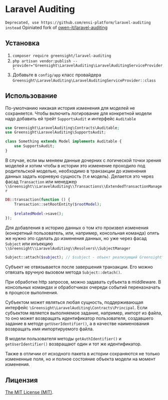 # Laravel Auditing

`Deprecated, use https://github.com/ensi-platform/laravel-auditing instead`
Opiniated fork of [owen-it/laravel-auditing](https://github.com/owen-it/laravel-auditing)

## Установка

1. `composer require greensight/laravel-auditing`
2. `php artisan vendor:publish --provider="Greensight\LaravelAuditing\LaravelAuditingServiceProvider"`
3. Добавьте в `config/app` класс провайдера `Greensight\LaravelAuditing\LaravelAuditingServiceProvider::class`

## Использование

По-умолчанию никакая история изменения для моделей не сохраняется.
Чтобы включить логирование для конкретной модели надо добавить ей трейт `SupportsAudit` и интерфейс `Auditable`

```php
use Greensight\LaravelAuditing\Contracts\Auditable;
use Greensight\LaravelAuditing\SupportsAudit;

class Something extends Model implements Auditable {
    use SupportsAudit;
}

```

В случае, если мы меняем данные дочерних с логической точки зрения моделей и хотим чтобы в истории это изменение проходило под родительской моделью, необходимо в транзакции до изменения данных задать корневую сущность (т.е модель).
Делается это через фасад `Transaction` или менеджер `\\Greensight\\LaravelAuditing\\Transactions\\ExtendedTransactionManager` 

```php
DB::transaction(function () {
    Transaction::setRootEntity($rootModel);
    
    $relatedModel->save();
});
```

Для добавления в историю данных о том кто произвел изменения (конкретный пользователь, или, например, консольная команда) опять же нужно это сделать до изменения данных, но уже через фасад `Subject` или инъекцию `\\Greensight\\LaravelAuditing\\Resolvers\\SubjectManager`

```php
Subject::attach($subject); // $subject - объект реализующий Greensight\LaravelAuditing\Contracts
```

Субъект не отвязывается после завершения транзакции. 
Его можно отвязать вручную вызовом метода `Subject::detach()`.

При обработке http запросов, можно задавать субъекта в middleware. В консольных командах и
обработчиках очереди событий переназначать в процессе выполнения.

Субъектом может являться любая сущность, поддерживающая интерфейс `\Greensight\LaravelAuditing\Contracts\Principal`.
Если субъектом является выполняемое задание, например, импорт из файла, то оно может возвращать идентификатор
пользователя, создавшего задание в методе `getUserIdentifier()`, а в качестве наименования возвращать имя
импортируемого файла.

В модели пользователя методы `getAuthIdentifier()` и `getUserIdentifier()` возвращают один и тот же идентификатор.

Также в отличии от исходного пакета в истории сохраняются не только измененные поля, но и полное состояние объекта модели на момент изменения.

## Лицензия

[The MIT License (MIT)](LICENSE.md).
